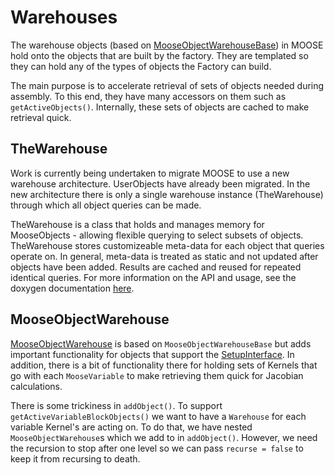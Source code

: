 # Warehouses

The warehouse objects (based on
[MooseObjectWarehouseBase](https://github.com/idaholab/moose/blob/devel/framework/include/base/MooseObjectWarehouseBase.h))
in MOOSE hold onto the objects that are built by the factory.  They are templated so they can hold
any of the types of objects the Factory can build.

The main purpose is to accelerate retrieval of sets of objects needed during assembly.  To this
end, they have many accessors on them such as `getActiveObjects()`.  Internally, these sets of
objects are cached to make retrieval quick.

## TheWarehouse

Work is currently being undertaken to migrate MOOSE to use a new warehouse architecture.
UserObjects have already been migrated.  In the new architecture there is only a single warehouse
instance (TheWarehouse) through which all object queries can be made.

TheWarehouse is a class that holds and manages memory for MooseObjects - allowing flexible
querying to select subsets of objects.  TheWarehouse stores customizeable meta-data for each
object that queries operate on. In general, meta-data is treated as static and not updated after
objects have been added.  Results are cached and reused for repeated identical queries. For more
information on the API and usage, see the doxygen documentation
[here](http://mooseframework.org/docs/doxygen/moose/classAuxGroupExecuteMooseObjectWarehouse.html).

## MooseObjectWarehouse

[MooseObjectWarehouse](https://github.com/idaholab/moose/blob/devel/framework/include/base/MooseObjectWarehouse.h)
is based on `MooseObjectWarehouseBase` but adds important functionality for objects that support
the
[SetupInterface](https://github.com/idaholab/moose/blob/devel/framework/include/base/SetupInterface.h).
In addition, there is a bit of functionality there for holding sets of Kernels that go with each
`MooseVariable` to make retrieving them quick for Jacobian calculations.

There is some trickiness in `addObject()`.  To support `getActiveVariableBlockObjects()` we want
to have a `Warehouse` for each variable Kernel's are acting on.  To do that, we have nested
`MooseObjectWarehouse`s which we add to in `addObject()`.  However, we need the recursion to stop
after one level so we can pass `recurse = false` to keep it from recursing to death.

